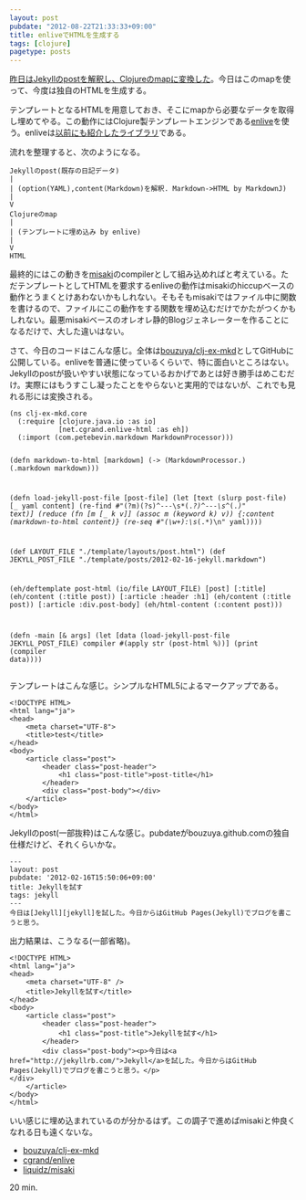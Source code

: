```yaml
---
layout: post
pubdate: "2012-08-22T21:33:33+09:00"
title: enliveでHTMLを生成する
tags: [clojure]
pagetype: posts
---
```

[昨日はJekyllのpostを解釈し、Clojureのmapに変換した](http://bouzuya.github.com/2012/08/21/parse-jekyll-post-by-clojure.html)。今日はこのmapを使って、今度は独自のHTMLを生成する。

テンプレートとなるHTMLを用意しておき、そこにmapから必要なデータを取得し埋めてやる。この動作にはClojure製テンプレートエンジンである[enlive](https://github.com/cgrand/enlive)を使う。enliveは[以前にも紹介したライブラリ](http://bouzuya.github.com/2012/06/18/try-enlive.html)である。

流れを整理すると、次のようになる。

    Jekyllのpost(既存の日記データ)
    |
    | (option(YAML),content(Markdown)を解釈. Markdown->HTML by MarkdownJ)
    |
    V
    Clojureのmap
    |
    | (テンプレートに埋め込み by enlive)
    |
    V
    HTML

最終的にはこの動きを[misaki](https://github.com/liquidz/misaki)のcompilerとして組み込めればと考えている。ただテンプレートとしてHTMLを要求するenliveの動作はmisakiのhiccupベースの動作とうまくとけあわないかもしれない。そもそもmisakiではファイル中に関数を書けるので、ファイルにこの動作をする関数を埋め込むだけでかたがつくかもしれない。最悪misakiベースのオレオレ静的Blogジェネレーターを作ることになるだけで、大した違いはない。

さて、今日のコードはこんな感じ。全体は[bouzuya/clj-ex-mkd](https://github.com/bouzuya/clj-ex-mkd/tree/e0c22ade7fa934e0ab1483f1af88e9a43999c0da)としてGitHubに公開している。enliveを普通に使っているくらいで、特に面白いところはない。Jekyllのpostが扱いやすい状態になっているおかげであとは好き勝手はめこむだけ。実際にはもうすこし凝ったことをやらないと実用的ではないが、これでも見れる形には変換される。

<div><script src="https://gist.github.com/3425273.js?file=core.clj"></script><noscript><pre><code>(ns clj-ex-mkd.core
  (:require [clojure.java.io :as io]
            [net.cgrand.enlive-html :as eh])
  (:import (com.petebevin.markdown MarkdownProcessor)))

(defn markdown-to-html
  [markdown]
  (-&gt;
    (MarkdownProcessor.)
    (.markdown markdown)))

(defn load-jekyll-post-file
  [post-file]
  (let [text (slurp post-file)
        [_ yaml content] (re-find #&quot;(?m)(?s)^---\s*(.*?)^---\s*^(.*)&quot; text)]
    (reduce (fn [m [_ k v]] (assoc m (keyword k) v))
            {:content (markdown-to-html content)}
            (re-seq #&quot;(\w+):\s*(.*)\n&quot; yaml))))

(def LAYOUT_FILE &quot;./template/layouts/post.html&quot;)
(def JEKYLL_POST_FILE &quot;./template/posts/2012-02-16-jekyll.markdown&quot;)

(eh/deftemplate post-html (io/file LAYOUT_FILE)
  [post]
  [:title] (eh/content (:title post))
  [:article :header :h1] (eh/content (:title post))
  [:article :div.post-body] (eh/html-content (:content post)))

(defn -main
  [&amp; args]
  (let [data (load-jekyll-post-file JEKYLL_POST_FILE)
        compiler #(apply str (post-html %))]
    (print (compiler data))))</code></pre></noscript></div>


テンプレートはこんな感じ。シンプルなHTML5によるマークアップである。

    <!DOCTYPE HTML>
    <html lang="ja">
    <head>
        <meta charset="UTF-8">
        <title>test</title>
    </head>
    <body>
        <article class="post">
            <header class="post-header">
                <h1 class="post-title">post-title</h1>
            </header>
            <div class="post-body"></div>
        </article>
    </body>
    </html>

Jekyllのpost(一部抜粋)はこんな感じ。pubdateがbouzuya.github.comの独自仕様だけど、それくらいかな。

    ---
    layout: post
    pubdate: '2012-02-16T15:50:06+09:00'
    title: Jekyllを試す
    tags: jekyll
    ---
    今日は[Jekyll][jekyll]を試した。今日からはGitHub Pages(Jekyll)でブログを書こうと思う。

出力結果は、こうなる(一部省略)。

    <!DOCTYPE HTML>
    <html lang="ja">
    <head>
        <meta charset="UTF-8" />
        <title>Jekyllを試す</title>
    </head>
    <body>
        <article class="post">
            <header class="post-header">
                <h1 class="post-title">Jekyllを試す</h1>
            </header>
            <div class="post-body"><p>今日は<a href="http://jekyllrb.com/">Jekyll</a>を試した。今日からはGitHub Pages(Jekyll)でブログを書こうと思う。</p>
    </div>
        </article>
    </body>
    </html>

いい感じに埋め込まれているのが分かるはず。この調子で進めばmisakiと仲良くなれる日も遠くないな。

- [bouzuya/clj-ex-mkd](https://github.com/bouzuya/clj-ex-mkd)
- [cgrand/enlive](https://github.com/cgrand/enlive)
- [liquidz/misaki](https://github.com/liquidz/misaki)

20 min.
